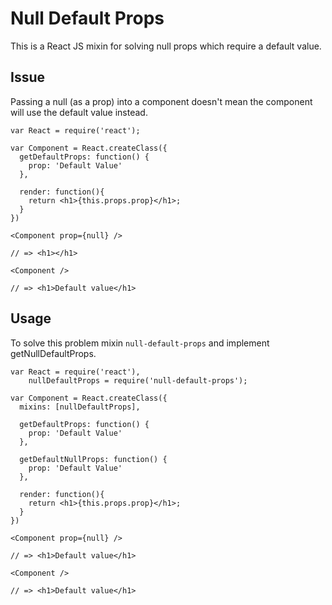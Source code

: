 # Null Default Props

This is a React JS mixin for solving null props which require a default value.

## Issue

Passing a null (as a prop) into a component doesn't mean the component will use the default value instead.

```
var React = require('react');

var Component = React.createClass({
  getDefaultProps: function() {
    prop: 'Default Value'
  },

  render: function(){
    return <h1>{this.props.prop}</h1>;
  }
})

<Component prop={null} />

// => <h1></h1>

<Component />

// => <h1>Default value</h1>

```

## Usage

To solve this problem mixin `null-default-props` and implement getNullDefaultProps.

```
var React = require('react'),
    nullDefaultProps = require('null-default-props');

var Component = React.createClass({
  mixins: [nullDefaultProps],

  getDefaultProps: function() {
    prop: 'Default Value'
  },

  getDefaultNullProps: function() {
    prop: 'Default Value'
  },

  render: function(){
    return <h1>{this.props.prop}</h1>;
  }
})

<Component prop={null} />

// => <h1>Default value</h1>

<Component />

// => <h1>Default value</h1>

```
